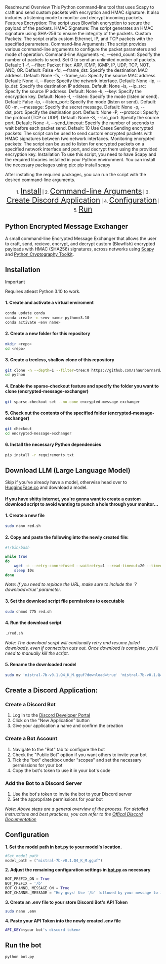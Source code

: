 Readme.md
Overview
This Python command-line tool that uses Scapy to craft and send custom packets with encryption and HMAC signature. It also includes a listening mode to monitor and decrypt incoming packets.
Features
Encryption: The script uses Blowfish encryption to secure the payload of the packets.
HMAC Signature: The script generates an HMAC signature using SHA-256 to ensure the integrity of the packets.
Custom Packets: The script crafts custom Ethernet, IP, and TCP packets with the specified parameters.
Command-line Arguments: The script provides various command-line arguments to configure the packet parameters and mode of operation.
Command-line Arguments
-c, --send_count: Specify the number of packets to send. Set 0 to send an unlimited number of packets. Default: 1
-f, --filter: Packet filter: ARP, ICMP, IGMP, IP, UDP, TCP, NOT, AND, OR. Default: False
-fd, --frame_dst: Specify the destination MAC address. Default: None
-fs, --frame_src: Specify the source MAC address. Default: None
-i, --iface: Specify the network interface. Default: None
-ip, --ip_dst: Specify the destination IP address. Default: None
-is, --ip_src: Specify the source IP address. Default: None
-k, --key: Specify the encryption key. Default: None
-l, --listen: Specify the mode (listen or send). Default: False
-lp, --listen_port: Specify the mode (listen or send). Default: 80
-m, --message: Specify the secret message. Default: None
-p, --dst_port: Specify the destination port. Default: None
-P, --protocol: Specify the protocol (TCP or UDP). Default: None
-S, --src_port: Specify the source port. Default: None
-t, --send_timeout: Specify the number of seconds to wait before each packet send. Default: 10
Use Cases
Sending encrypted packets: The script can be used to send custom encrypted packets with HMAC signatures between two network interfaces.
Monitoring encrypted packets: The script can be used to listen for encrypted packets on a specified network interface and port, and decrypt them using the provided encryption key.
Installation
To use this script, you need to have Scapy and the required libraries installed in your Python environment. You can install the necessary packages using pip:
pip install scapy

After installing the required packages, you can run the script with the desired command-line arguments.

<p align="center">
  1. <a href="#installation" style="font-size: 24px;">Install</a> |
  2. <a href="#command-line-arguments" style="font-size: 24px;">Command-line Arguments</a> |
  3. <a href="#create-a-discord-application" style="font-size: 24px;">Create Discord Application</a> |
  4. <a href="#configuration" style="font-size: 24px;">Configuration</a> |
  5. <a href="#run-the-bot" style="font-size: 24px;">Run</a>
</p>

## Python Encrypted Message Exchanger

A small command-line Encrypted Message Exchanger that allows the user to craft, send, recieve, encrypt, and decrypt custom (Blowfish) encrypted payloads with HMAC (SHA256) signatures, across networks using [Scapy](https://github.com/secdev/scapy) and [Python Cryptography Toolkit](https://github.com/pycrypto/pycrypto).

## Installation

> [!IMPORTANT]
> Requires atleast Python 3.10 to work.

#### 1. Create and activate a virtual enviroment
```bash
conda update conda
conda create -n <env name> python=3.10
conda activate <env name>
```

#### 2. Create a new folder for this repository
```bash
mkdir <repo>
cd <repo>
```

#### 3. Create a treeless, shallow clone of this repository
```bash
git clone -n --depth=1 --filter=tree:0 https://github.com/shaunbarnard/python.git
cd python
```

#### 4. Enable the sparse-checkout feature and specify the folder you want to clone (encrypted-message-exchanger)
```bash
git sparse-checkout set --no-cone encrypted-message-exchanger
```

#### 5. Check out the contents of the specified folder (encrypted-message-exchanger)
```bash
git checkout
cd encrypted-message-exchanger
```

#### 6. Install the necessary Python dependencies
```bash
pip install -r requirements.txt
``` 

## Download LLM (Large Language Model)
Skip if you've already have a model, otherwise head over to [HuggingFace.co](https://huggingface.co/models?pipeline_tag=text-generation&sort=trending&search=.GGUF) and download a model.

#### If you have shitty internet, you're gonna want to create a custom download script to avoid wanting to punch a hole through your monitor...

#### 1. Create a new file
```bash
sudo nano red.sh
```

#### 2. Copy and paste the following into the newly created file:
```bash
#!/bin/bash

while true
do
    wget -c --retry-connrefused --waitretry=1 --read-timeout=20 --timeout=15 -t 0 "https://huggingface.co/TheBloke/Mistral-7B-v0.1-GGUF/resolve/main/mistral-7b-v0.1.Q4_K_M.gguf?download=true"
    sleep 10s
done
```

*Note: If you need to replace the URL, make sure to include the '?download=true' parameter.*

#### 3. Set the download script file permissions to executable
```bash
sudo chmod 775 red.sh
```

#### 4. Run the download script
```bash
./red.sh
```

*Note: The download script will contiunally retry and resume failed downloads, even if connection cuts out. Once download is complete, you'll need to manually kill the script.*

#### 5. Rename the downloaded model
```bash
sudo mv 'mistral-7b-v0.1.Q4_K_M.gguf?download=true' 'mistral-7b-v0.1.Q4_K_M.gguf'
```

## Create a Discord Application:

### Create a Discord Bot
1. Log in to the [Discord Developer Portal](https://discord.com/login?redirect_to=%2Fdevelopers%2Fapplications)
2. Click on the "New Application" button
3. Give your application a name and confirm the creation

### Create a Bot Account
1. Navigate to the "Bot" tab to configure the bot
2. Check the "Public Bot" option if you want others to invite your bot
3. Tick the "bot" checkbox under "scopes" and set the necessary permissions for your bot
4. Copy the bot's token to use it in your bot's code

### Add the Bot to a Discord Server
1. Use the bot's token to invite the bot to your Discord server
2. Set the appropriate permissions for your bot

*Note: Above steps are a general overview of the process. For detailed instructions and best practices, you can refer to the [Offical Discord Documentation](https://discord.com/developers/docs/intro)*

## Configuration

**1. Set the model path in [bot.py](https://github.com/shaunbarnard/python/blob/main/discord-llm-chatbot/bot.py?plain=1#L17) to your model's location.**

```py
#Set model path
model_path = ("mistral-7b-v0.1.Q4_K_M.gguf")
```

**2. Adjust the remaining configuration settings in [bot.py](https://github.com/shaunbarnard/python/blob/main/discord-llm-chatbot/bot.py?plain=#L18-L21) as necessary**

```py
BOT_PREFIX_ON = True
BOT_PREFIX = '/b'
BOT_CHANNEL_MESSAGE_ON = True
BOT_CHANNEL_MESSAGE = "Hey guys! Use '/b' followed by your message to interact with me ;)"
```

**3. Create an .env file to your store Discord Bot's API Token**

```bash
sudo nano .env
```

**4. Paste your API Token into the newly created .env file**

```bash
API_KEY=<your bot's discord token>
```

## Run the bot

```bash
python bot.py
```